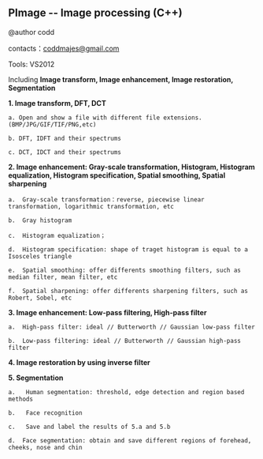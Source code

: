 PImage -- Image processing (C++)
---------------------------------------------------------------------------------------------------------

@author codd

contacts：coddmajes@gmail.com

Tools: VS2012

Including **Image transform, Image enhancement, Image restoration, Segmentation**

**1. Image transform, DFT, DCT**

    a. Open and show a file with different file extensions.(BMP/JPG/GIF/TIF/PNG,etc)
    
    b. DFT, IDFT and their spectrums
    
    c. DCT, IDCT and their spectrums

**2. Image enhancement: Gray-scale transformation, Histogram, Histogram equalization, Histogram specification, Spatial smoothing, Spatial sharpening**

    a.	Gray-scale transformation：reverse, piecewise linear transformation, logarithmic transformation, etc
    
    b.	Gray histogram
    
    c.	Histogram equalization；
    
    d.	Histogram specification: shape of traget histogram is equal to a Isosceles triangle
    
    e.	Spatial smoothing: offer differents smoothing filters, such as median filter, mean filter, etc
    
    f.	Spatial sharpening: offer differents sharpening filters, such as Robert, Sobel, etc
    
**3. Image enhancement: Low-pass filtering, High-pass filter**

    a.	High-pass filter: ideal // Butterworth // Gaussian low-pass filter
    
    b.	Low-pass filtering: ideal // Butterworth // Gaussian high-pass filter

**4. Image restoration by using inverse filter**
    
**5. Segmentation**

    a.	 Human segmentation: threshold, edge detection and region based methods
    
    b.	 Face recognition
    
    c.	 Save and label the results of 5.a and 5.b
    
    d.	Face segmentation: obtain and save different regions of forehead, cheeks, nose and chin
